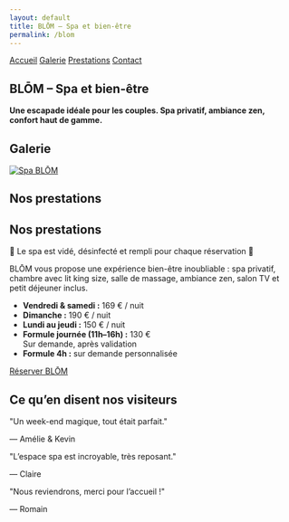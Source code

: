 ```yaml
---
layout: default
title: BLŌM – Spa et bien-être
permalink: /blom
---
```

<div class="bg-black text-white min-h-screen px-4 text-center">    <!-- MENU DE NAVIGATION -->    <nav class="flex justify-center space-x-6 py-6 text-sm font-semibold uppercase tracking-wide text-white">  
    <a href="{{ site.baseurl }}/" class="hover:underline">Accueil</a>  
    <a href="#galerie" class="hover:underline">Galerie</a>  
    <a href="#prestations" class="hover:underline">Prestations</a>  
    <a href="{{ site.baseurl }}/contact" class="hover:underline">Contact</a>  
  </nav>    <!-- SECTION ACCUEIL -->    <section id="accueil" class="py-6">  
    <h1 class="text-4xl font-bold mb-4">BLŌM – Spa et bien-être</h1>  
    <p class="text-lg max-w-xl mx-auto mb-6">  
      <strong>  
        Une escapade idéale pour les couples. Spa privatif, ambiance zen, confort haut de gamme.  
      </strong>  
    </p>  
  </section>    <!-- SECTION GALERIE -->    <section id="galerie" class="py-8">  
    <h2 class="text-2xl font-bold mb-6">Galerie</h2>  
    <div class="flex justify-center">  
      <a href="{{ site.baseurl }}/assets/images/Spa.jpg" data-lightbox="blom" data-title="Spa BLŌM">  
        <img src="{{ site.baseurl }}/assets/images/Spa.jpg" alt="Spa BLŌM" class="h-48 rounded shadow" />  
      </a>  
      <!-- Images masquées -->  
      <a href="{{ site.baseurl }}/assets/images/blom2.jpg" data-lightbox="blom" data-title="Salle de bain" style="display: none;"></a>  
      <a href="{{ site.baseurl }}/assets/images/blom3.jpg" data-lightbox="blom" data-title="Lit king size" style="display: none;"></a>  
      <a href="{{ site.baseurl }}/assets/images/blom4.jpg" data-lightbox="blom" data-title="Espace salon" style="display: none;"></a>  
    </div>  
  </section>    <!-- SECTION PRESTATIONS -->    <section id="prestations" class="py-12">  
    <h2 class="text-2xl font-bold mb-6">Nos prestations</h2>  
    <p class="max-w-xl mx-auto text-lg mb-6">  
      <h2 class="text-2xl font-bold mb-6">Nos prestations</h2>

<div class="bg-red-600 text-white font-bold py-3 px-6 mb-6 animate-pulse rounded shadow-md max-w-xl mx-auto">
  🔴 Le spa est vidé, désinfecté et rempli pour chaque réservation 🔴
</div>

<p class="max-w-xl mx-auto text-lg mb-6">
  BLŌM vous propose une expérience bien-être inoubliable : spa privatif, chambre avec lit king size, salle de massage, ambiance zen, salon TV et petit déjeuner inclus.
</p>
    <div class="text-left max-w-md mx-auto mb-6">  
      <ul class="list-disc list-inside space-y-2 text-white">  
        <li><strong>Vendredi & samedi :</strong> 169 € / nuit</li>  
        <li><strong>Dimanche :</strong> 190 € / nuit</li>  
        <li><strong>Lundi au jeudi :</strong> 150 € / nuit</li>  
        <li><strong>Formule journée (11h–16h) :</strong> 130 € <br><span class="text-sm text-gray-400">Sur demande, après validation</span></li>  
        <li><strong>Formule 4h :</strong> sur demande personnalisée</li>  
      </ul>  
    </div>  
    <a href="{{ site.baseurl }}/contact"  
       class="bg-white text-black hover:bg-gray-300 font-semibold py-3 px-6 rounded-full transition inline-block">  
      Réserver BLŌM  
    </a>  
  </section>    <!-- AVIS CLIENTS -->    <section class="py-12">  
    <h2 class="text-2xl font-bold mb-6">Ce qu’en disent nos visiteurs</h2>  
    <div class="relative w-full max-w-2xl mx-auto overflow-hidden">  
      <div id="testimonial-carousel-blom" class="whitespace-nowrap transition-transform duration-700 ease-in-out">  
        <div class="inline-block w-full px-4">  
          <p class="text-lg italic mb-2">"Un week-end magique, tout était parfait."</p>  
          <p class="text-sm text-gray-400">— Amélie & Kevin</p>  
        </div>  
        <div class="inline-block w-full px-4">  
          <p class="text-lg italic mb-2">"L’espace spa est incroyable, très reposant."</p>  
          <p class="text-sm text-gray-400">— Claire</p>  
        </div>  
        <div class="inline-block w-full px-4">  
          <p class="text-lg italic mb-2">"Nous reviendrons, merci pour l’accueil !"</p>  
          <p class="text-sm text-gray-400">— Romain</p>  
        </div>  
      </div>  
    </div>  
  </section>    <script>  
    let indexBlom = 0;  
    const carouselBlom = document.getElementById('testimonial-carousel-blom');  
    const slideCountBlom = carouselBlom.children.length;  
  
    setInterval(() => {  
      indexBlom = (indexBlom + 1) % slideCountBlom;  
      carouselBlom.style.transform = `translateX(-${indexBlom * 100}%)`;  
    }, 5000);  
  </script>  </div>
